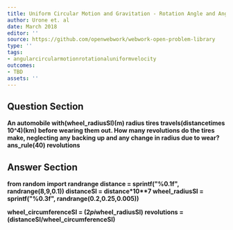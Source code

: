 ```yaml
---
title: Uniform Circular Motion and Gravitation - Rotation Angle and Angular Velocity
author: Urone et. al
date: March 2018
editor: ''
source: https://github.com/openwebwork/webwork-open-problem-library
type: ''
tags:
- angularcircularmotionrotationaluniformvelocity
outcomes:
- TBD
assets: ''
---
```


## Question Section 

<b>
An automobile with(wheel_radiusSI)(m) radius tires travels(distancetimes 10^4)(km) before wearing them out. How many revolutions do the tires make, neglecting any backing up and any change in radius due to wear? 
ans_rule(40) revolutions


## Answer Section

from random import randrange
distance = sprintf("%0.1f", randrange(8,9,0.1))
distanceSI = distance*10**7
wheel_radiusSI = sprintf("%0.3f", randrange(0.2,0.25,0.005))

wheel_circumferenceSI = (2*pi*wheel_radiusSI)
revolutions = (distanceSI/wheel_circumferenceSI)